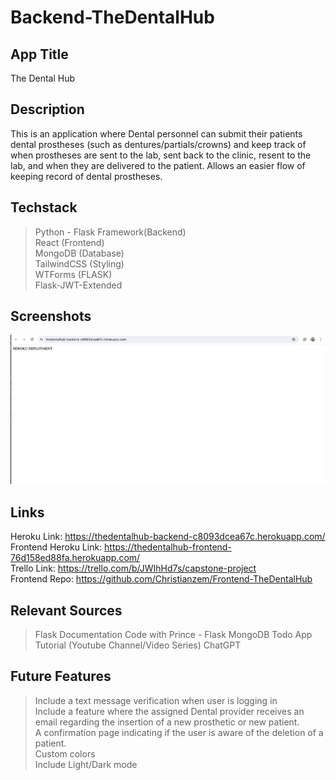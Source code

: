 # Backend-TheDentalHub

## App Title

The Dental Hub

## Description

This is an application where Dental personnel can submit their patients dental prostheses (such as dentures/partials/crowns) and keep track of when prostheses are sent to the lab, sent back to the clinic, resent to the lab, and when they are delivered to the patient. Allows an easier flow of keeping record of dental prostheses.

## Techstack 
> Python - Flask Framework(Backend) </br>
> React (Frontend) </br>
> MongoDB (Database) </br>
> TailwindCSS (Styling) </br>
> WTForms (FLASK) </br>
> Flask-JWT-Extended </br>

## Screenshots

<img src="Backend.png">

## Links 
Heroku Link: https://thedentalhub-backend-c8093dcea67c.herokuapp.com/ </br>
Frontend Heroku Link: https://thedentalhub-frontend-76d158ed88fa.herokuapp.com/ </br>
Trello Link: https://trello.com/b/JWIhHd7s/capstone-project </br>
Frontend Repo: https://github.com/Christianzem/Frontend-TheDentalHub </br>

## Relevant Sources 
> Flask Documentation 
> Code with Prince - Flask MongoDB Todo App Tutorial (Youtube Channel/Video Series)
> ChatGPT


## Future Features

> Include a text message verification when user is logging in </br>
> Include a feature where the assigned Dental provider receives an email regarding  the insertion of a new prosthetic or new patient. </br>
> A confirmation page indicating if the user is aware of the deletion of a patient. </br>
> Custom colors </br>
> Include Light/Dark mode </br>